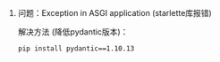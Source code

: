 1. 问题：Exception in ASGI application (starlette库报错)
    
   解决方法 (降低pydantic版本)：

   ```shell
   pip install pydantic==1.10.13
   ```